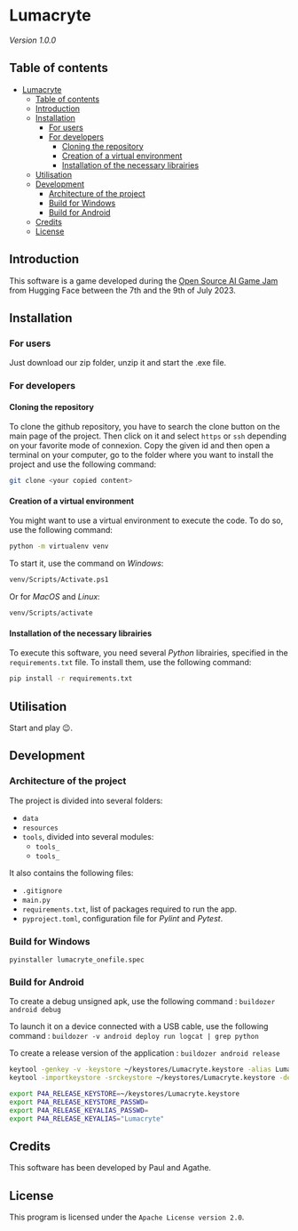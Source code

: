 # Lumacryte

*Version 1.0.0*

## Table of contents

- [Lumacryte](#lumacryte)
  - [Table of contents](#table-of-contents)
  - [Introduction](#introduction)
  - [Installation](#installation)
    - [For users](#for-users)
    - [For developers](#for-developers)
      - [Cloning the repository](#cloning-the-repository)
      - [Creation of a virtual environment](#creation-of-a-virtual-environment)
      - [Installation of the necessary librairies](#installation-of-the-necessary-librairies)
  - [Utilisation](#utilisation)
  - [Development](#development)
    - [Architecture of the project](#architecture-of-the-project)
    - [Build for Windows](#build-for-windows)
    - [Build for Android](#build-for-android)
  - [Credits](#credits)
  - [License](#license)

## Introduction

This software is a game developed during the [Open Source AI Game Jam](https://itch.io/jam/open-source-ai-game-jam) from Hugging Face between the 7th and the 9th of July 2023.

## Installation

### For users

Just download our zip folder, unzip it and start the .exe file.

### For developers

#### Cloning the repository

To clone the github repository, you have to search the clone button on the main page of the project. Then click on it and select `https` or `ssh` depending on your favorite mode of connexion. Copy the given id and then open a terminal on your computer, go to the folder where you want to install the project and use the following command:

```bash
git clone <your copied content>
```

#### Creation of a virtual environment

You might want to use a virtual environment to execute the code. To do so, use the following command:

```bash
python -m virtualenv venv
```

To start it, use the command on *Windows*:

```bash
venv/Scripts/Activate.ps1
```

Or for *MacOS* and *Linux*:

```bash
venv/Scripts/activate
```

#### Installation of the necessary librairies

To execute this software, you need several *Python* librairies, specified in the `requirements.txt` file. To install them, use the following command:

```bash
pip install -r requirements.txt
```

## Utilisation

Start and play :wink:.

## Development

### Architecture of the project

The project is divided into several folders:

- `data`
- `resources`
- `tools`, divided into several modules:
  - `tools_`
  - `tools_`

It also contains the following files:

- `.gitignore`
- `main.py`
- `requirements.txt`, list of packages required to run the app.
- `pyproject.toml`, configuration file for *Pylint* and *Pytest*.

### Build for Windows

`pyinstaller lumacryte_onefile.spec`

### Build for Android

To create a debug unsigned apk, use the following command : `buildozer android debug`

To launch it on a device connected with a USB cable, use the following command : `buildozer -v android deploy run logcat | grep python`

To create a release version of the application : `buildozer android release`

```bash
keytool -genkey -v -keystore ~/keystores/Lumacryte.keystore -alias Lumacryte -keyalg RSA -keysize 2048 -validity 10000
keytool -importkeystore -srckeystore ~/keystores/Lumacryte.keystore -destkeystore ~/keystores/Lumacryte.keystore -deststoretype pkcs12

export P4A_RELEASE_KEYSTORE=~/keystores/Lumacryte.keystore
export P4A_RELEASE_KEYSTORE_PASSWD=
export P4A_RELEASE_KEYALIAS_PASSWD=
export P4A_RELEASE_KEYALIAS="Lumacryte"
```

## Credits

This software has been developed by Paul and Agathe.

## License

This program is licensed under the `Apache License version 2.0`.

